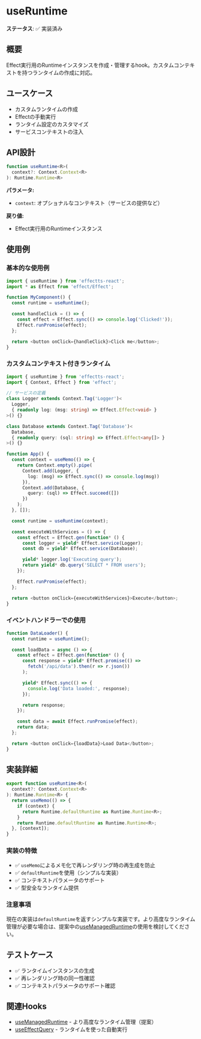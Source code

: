 # useRuntime

**ステータス**: ✅ 実装済み

## 概要

Effect実行用のRuntimeインスタンスを作成・管理するhook。カスタムコンテキストを持つランタイムの作成に対応。

## ユースケース

- カスタムランタイムの作成
- Effectの手動実行
- ランタイム設定のカスタマイズ
- サービスコンテキストの注入

## API設計

```typescript
function useRuntime<R>(
  context?: Context.Context<R>
): Runtime.Runtime<R>
```

**パラメータ:**
- `context`: オプショナルなコンテキスト（サービスの提供など）

**戻り値:**
- Effect実行用のRuntimeインスタンス

## 使用例

### 基本的な使用例

```typescript
import { useRuntime } from 'effectts-react';
import * as Effect from 'effect/Effect';

function MyComponent() {
  const runtime = useRuntime();

  const handleClick = () => {
    const effect = Effect.sync(() => console.log('Clicked!'));
    Effect.runPromise(effect);
  };

  return <button onClick={handleClick}>Click me</button>;
}
```

### カスタムコンテキスト付きランタイム

```typescript
import { useRuntime } from 'effectts-react';
import { Context, Effect } from 'effect';

// サービスの定義
class Logger extends Context.Tag('Logger')<
  Logger,
  { readonly log: (msg: string) => Effect.Effect<void> }
>() {}

class Database extends Context.Tag('Database')<
  Database,
  { readonly query: (sql: string) => Effect.Effect<any[]> }
>() {}

function App() {
  const context = useMemo(() => {
    return Context.empty().pipe(
      Context.add(Logger, {
        log: (msg) => Effect.sync(() => console.log(msg))
      }),
      Context.add(Database, {
        query: (sql) => Effect.succeed([])
      })
    );
  }, []);

  const runtime = useRuntime(context);

  const executeWithServices = () => {
    const effect = Effect.gen(function* () {
      const logger = yield* Effect.service(Logger);
      const db = yield* Effect.service(Database);

      yield* logger.log('Executing query');
      return yield* db.query('SELECT * FROM users');
    });

    Effect.runPromise(effect);
  };

  return <button onClick={executeWithServices}>Execute</button>;
}
```

### イベントハンドラーでの使用

```typescript
function DataLoader() {
  const runtime = useRuntime();

  const loadData = async () => {
    const effect = Effect.gen(function* () {
      const response = yield* Effect.promise(() =>
        fetch('/api/data').then(r => r.json())
      );

      yield* Effect.sync(() => {
        console.log('Data loaded:', response);
      });

      return response;
    });

    const data = await Effect.runPromise(effect);
    return data;
  };

  return <button onClick={loadData}>Load Data</button>;
}
```

## 実装詳細

```typescript
export function useRuntime<R>(
  context?: Context.Context<R>
): Runtime.Runtime<R> {
  return useMemo(() => {
    if (context) {
      return Runtime.defaultRuntime as Runtime.Runtime<R>;
    }
    return Runtime.defaultRuntime as Runtime.Runtime<R>;
  }, [context]);
}
```

### 実装の特徴

- ✅ `useMemo`によるメモ化で再レンダリング時の再生成を防止
- ✅ `defaultRuntime`を使用（シンプルな実装）
- ✅ コンテキストパラメータのサポート
- ✅ 型安全なランタイム提供

### 注意事項

現在の実装は`defaultRuntime`を返すシンプルな実装です。より高度なランタイム管理が必要な場合は、提案中の[useManagedRuntime](./runtime-hooks.md#usemanagedruntime)の使用を検討してください。

## テストケース

- ✅ ランタイムインスタンスの生成
- ✅ 再レンダリング時の同一性確認
- ✅ コンテキストパラメータのサポート確認

## 関連Hooks

- [useManagedRuntime](./runtime-hooks.md#usemanagedruntime) - より高度なランタイム管理（提案）
- [useEffectQuery](./useEffectQuery.md) - ランタイムを使った自動実行
